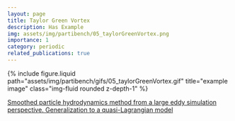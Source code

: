 ```yaml
---
layout: page
title: Taylor Green Vortex
description: Has Example
img: assets/img/partibench/05_taylorGreenVortex.png
importance: 1
category: periodic
related_publications: true
---
```


{% include figure.liquid path="assets/img/partibench/gifs/05_taylorGreenVortex.gif" title="example image" class="img-fluid rounded z-depth-1" %}

[Smoothed particle hydrodynamics method from a large eddy simulation perspective. Generalization to a quasi-Lagrangian model](https://pubs.aip.org/aip/pof/article/33/1/015102/1061101/Smoothed-particle-hydrodynamics-method-from-a)

